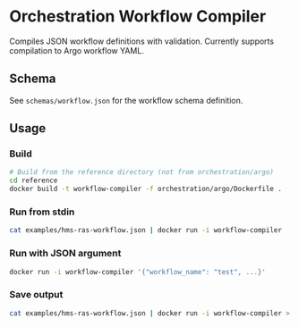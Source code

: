 # Orchestration Workflow Compiler

Compiles JSON workflow definitions with validation. Currently supports compilation to Argo workflow YAML.

## Schema

See `schemas/workflow.json` for the workflow schema definition.

## Usage

### Build

```bash
# Build from the reference directory (not from orchestration/argo)
cd reference
docker build -t workflow-compiler -f orchestration/argo/Dockerfile .
```

### Run from stdin

```bash
cat examples/hms-ras-workflow.json | docker run -i workflow-compiler
```

### Run with JSON argument

```bash
docker run -i workflow-compiler '{"workflow_name": "test", ...}'
```

### Save output

```bash
cat examples/hms-ras-workflow.json | docker run -i workflow-compiler > workflow.yaml
```
